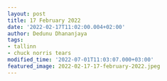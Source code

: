 ```yaml
---
layout: post
title: 17 February 2022
date: '2022-02-17T11:02:00.004+02:00'
author: Dedunu Dhananjaya
tags:
- tallinn
- chuck norris tears
modified_time: '2022-07-01T11:03:07.000+03:00'
featured_image: 2022-02-17-17-february-2022.jpeg
---
```

